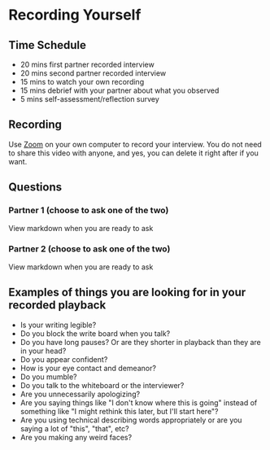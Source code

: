 # Recording Yourself

## Time Schedule

- 20 mins first partner recorded interview
- 20 mins second partner recorded interview
- 15 mins to watch your own recording
- 15 mins debrief with your partner about what you observed
- 5 mins self-assessment/reflection survey

## Recording

Use [Zoom](https://zoom.us) on your own computer to record your interview. You do not need to share this video with anyone, and yes, you can delete it right after if you want.

## Questions

### Partner 1 (choose to ask one of the two)

View markdown when you are ready to ask
<!--
1. Find the 10 most popular words (popularity is determined by how often they occur) in a text file (or long string of text).
2. Given any integer, print an English phrase that describes the integer (e.g. One Thousand Two Hundred Thirty Four).
-->

### Partner 2 (choose to ask one of the two)

View markdown when you are ready to ask
<!--
3. Given two strings, write a method to decide if one is a permutation of the other (different ordering of the same letters)?
4. Given two lists of unordered numbers, find the intersection of the two lists (the numbers that are in common).
-->

## Examples of things you are looking for in your recorded playback

- Is your writing legible?
- Do you block the write board when you talk?
- Do you have long pauses? Or are they shorter in playback than they are in your head?
- Do you appear confident?
- How is your eye contact and demeanor?
- Do you mumble?
- Do you talk to the whiteboard or the interviewer?
- Are you unnecessarily apologizing?
- Are you saying things like "I don't know where this is going" instead of something like "I might rethink this later, but I'll start here"?
- Are you using technical describing words appropriately or are you saying a lot of "this", "that", etc?
- Are you making any weird faces?

